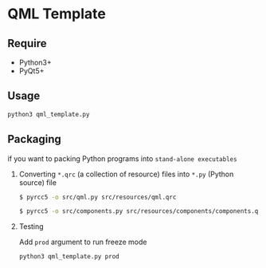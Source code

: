 # QML Template

## Require

- Python3+
- PyQt5+

## Usage

```bash
python3 qml_template.py
```

## Packaging

if you want to packing Python programs into ```stand-alone executables```

1. Converting ```*.qrc``` (a collection of resource) files into ```*.py``` (Python source) file

    ```bash
    $ pyrcc5 -o src/qml.py src/resources/qml.qrc

    $ pyrcc5 -o src/components.py src/resources/components/components.qrc
    ```

2. Testing

    Add ```prod``` argument to run freeze mode

    ```bash
    python3 qml_template.py prod
    ```

